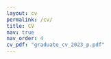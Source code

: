 ```yaml
---
layout: cv
permalink: /cv/
title: CV
nav: true
nav_order: 4
cv_pdf: "graduate_cv_2023_p.pdf"
---
```


 <div id="adobe-dc-view" style="width: 800px;"></div>
 <script src="https://documentservices.adobe.com/view-sdk/viewer.js"></script>
 <script type="text/javascript">
 	document.addEventListener("adobe_dc_view_sdk.ready", function(){ 
 		var adobeDCView = new AdobeDC.View({clientId: "73b0af45e3314cc6a2052f0b32416f04", divId: "adobe-dc-view"});
 		adobeDCView.previewFile({
 			content:{location: {url: "https://merlo.io/assets/pdf/cv.pdf"}},
 			metaData:{fileName: "cv.pdf"}
 		}, {embedMode: "IN_LINE"});
 	});
 </script>